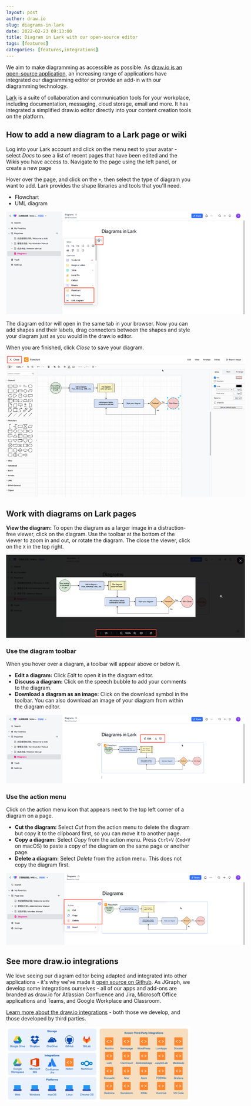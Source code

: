 ```yaml
---
layout: post
author: draw.io
slug: diagrams-in-lark
date: 2022-02-23 09:13:00
title: Diagram in Lark with our open-source editor
tags: [features]
categories: [features,integrations]
---
```


We aim to make diagramming as accessible as possible. As [draw.io is an open-source application](https://github.com/jgraph/drawio), an increasing range of applications have integrated our diagramming editor or provide an add-in with our diagramming technology.

[Lark](https://www.larksuite.com/) is a suite of collaboration and communication tools for your workplace, including documentation, messaging, cloud storage, email and more. It has integrated a simplified draw.io editor directly into your content creation tools on the platform. 

## How to add a new diagram to a Lark page or wiki

Log into your Lark account and click on the menu next to your avatar - select _Docs_ to see a list of recent pages that have been edited and the Wikis you have access to. Navigate to the page using the left panel, or create a new page

Hover over the page, and click on the ``+``, then select the type of diagram you want to add. Lark provides the shape libraries and tools that you'll need. 
   * Flowchart
   * UML diagram

<img src="/assets/img/blog/lark-add-diagram.png" style="width=100%;max-width:650px;;height:auto;" alt="Add a new diagram to a page in Lark">

The diagram editor will open in the same tab in your browser. Now you can add shapes and their labels, drag connectors between the shapes and style your diagram just as you would in the draw.io editor. 

When you are finished, click _Close_ to save your diagram.

<img src="/assets/img/blog/lark-edit-diagram.png" style="width=100%;max-width:650px;;height:auto;" alt="Edit a diagram in Lark just as you would in draw.io">

## Work with diagrams on Lark pages

**View the diagram:** To open the diagram as a larger image in a distraction-free viewer, click on the diagram. Use the toolbar at the bottom of the viewer to zoom in and out, or rotate the diagram. The close the viewer, click on the ``X`` in the top right.

<img src="/assets/img/blog/lark-view-diagram.png" style="width=100%;max-width:650px;;height:auto;" alt="View a diagram in a Lark page in a distraction-free viewer">

### Use the diagram toolbar

When you hover over a diagram, a toolbar will appear above or below it.

* **Edit a diagram:** Click _Edit_ to open it in the diagram editor.
* **Discuss a diagram:** Click on the speech bubble to add your comments to the diagram.
* **Download a diagram as an image:** Click on the download symbol in the toolbar. You can also download an image of your diagram from within the diagram editor.

<img src="/assets/img/blog/lark-edit-comment-on-diagram.png" style="width=100%;max-width:650px;;height:auto;" alt="Edit an existing diagram or add comments in Lark via the toolbar that appears above or below the diagram when you hover over it">

### Use the action menu

Click on the action menu icon that appears next to the top left corner of a diagram on a page.

* **Cut the diagram:** Select _Cut_ from the action menu to delete the diagram but copy it to the clipboard first, so you can move it to another page.
* **Copy a diagram:** Select _Copy_ from the action menu. Press ``Ctrl+V`` (``Cmd+V`` on macOS) to paste a copy of the diagram on the same page or another page.
* **Delete a diagram:** Select _Delete_ from the action menu. This does not copy the diagram first. 

<img src="/assets/img/blog/lark-cut-copy-delete-diagram.png" style="width=100%;max-width:650px;;height:auto;" alt="Use the action menu to move (cut), copy or delete a diagram on a Lark page">

## See more draw.io integrations

We love seeing our diagram editor being adapted and integrated into other applications - it's why we've made it [open source on Github](https://github.com/jgraph/drawio). As JGraph, we develop some integrations ourselves - all of our apps and add-ons are branded as draw.io for Atlassian Confluence and Jira, Microsoft Office applications and Teams, and Google Workplace and Classroom.

[Learn more about the draw.io integrations](/integrations.html) - both those we develop, and those developed by third parties.

[<img src="/assets/img/blog/integrations.png" style="width=100%;max-width:500px;;height:auto;" alt="There is a large ecosystem of draw.io apps for diagramming in whichever platform or app you are using for documentation">](/integrations.html)


